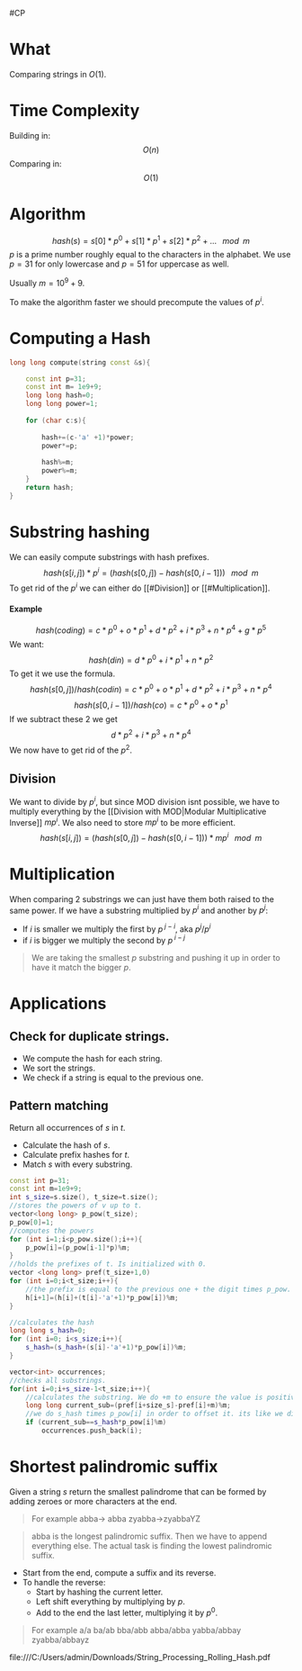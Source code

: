 #CP
# What 
Comparing strings in $O(1)$.
# Time Complexity
Building in:
$$
O(n)
$$
Comparing in:
$$
O(1)
$$
# Algorithm
$$
hash(s)=s[0]*p^0+s[1]*p^1+s[2]*p^2+...\;\;\;mod\;\;m
$$
$p$ is a prime number roughly equal to the characters in the alphabet. 
We use $p=31$ for only lowercase and $p=51$ for uppercase as well.

Usually $m=10^9+9$.

To make the algorithm faster we should precompute the values of $p^i$.
# Computing a Hash
```C++
long long compute(string const &s){

	const int p=31;
	const int m= 1e9+9;
	long long hash=0;
	long long power=1;
	
	for (char c:s){
	
		hash+=(c-'a' +1)*power;
		power*=p;
		
		hash%=m;
		power%=m;
	}
	return hash;
}
```

# Substring hashing
We can easily compute substrings with hash prefixes.
$$
hash(s[i,j])*{p^{i}}={(hash(s[0,j])-hash(s[0,i-1]))}\;\;\;mod\;\;m
$$
To get rid of the $p^i$ we can either do [[#Division]] or [[#Multiplication]].
#### Example
$$hash(coding)=c*p^0+o*p^1+d*p^2+i*p^3+n*p^4+g*p^5$$
We want:
$$
hash(din)=d*p^0+i*p^1+n*p^2
$$
To get it we use the formula.
$$
hash(s[0,j])/hash(codin)=c*p^0+o*p^1+d*p^2+i*p^3+n*p^4
$$
$$
hash(s[0,i-1])/hash(co)=c*p^0+o*p^1
$$
If we subtract these 2 we get
$$
d*p^2+i*p^3+n*p^4
$$
We now have to get rid of the $p^2$.
## Division
We want to divide by $p^i$, but since MOD division isnt possible, we have to multiply everything by the [[Division with MOD|Modular Multiplicative Inverse]] $mp^i$. 
We also need to store $mp^i$ to be more efficient.
$$
hash(s[i,j])=(hash(s[0,j])-hash(s[0,i-1]))*mp^i\;\;\;mod\;\;m
$$

# Multiplication
When comparing 2 substrings we can just have them both raised to the same power.
If we have a substring multiplied by $p^i$ and another by $p^j$:
- If $i$ is smaller we multiply the first by $p^{\;j-i}$, aka $p^j/{p^i}$
- if $i$ is bigger we multiply the second by $p^{\;i-j}$

>We are taking the smallest $p$ substring and pushing it up in order to have it match the bigger $p$.
# Applications

## Check for duplicate strings.
- We compute the hash for each string.
- We sort the strings.
- We check if a string is equal to the previous one.
## Pattern matching
Return all occurrences of $s$ in $t$.
- Calculate the hash of $s$.
- Calculate prefix hashes for $t$.
- Match $s$ with every substring.
```C++
const int p=31;
const int m=1e9+9;
int s_size=s.size(), t_size=t.size();
//stores the powers of v up to t.
vector<long long> p_pow(t_size);
p_pow[0]=1;
//computes the powers
for (int i=1;i<p_pow.size();i++){
	p_pow[i]=(p_pow[i-1]*p)%m;
}
//holds the prefixes of t. Is initialized with 0.
vector <long long> pref(t_size+1,0)
for (int i=0;i<t_size;i++){
	//the prefix is equal to the previous one + the digit times p_pow.
	h[i+1]=(h[i]+(t[i]-'a'+1)*p_pow[i])%m;
}

//calculates the hash
long long s_hash=0;
for (int i=0; i<s_size;i++){
	s_hash=(s_hash+(s[i]-'a'+1)*p_pow[i])%m;
}

vector<int> occurrences;
//checks all substrings.
for(int i=0;i+s_size-1<t_size;i++){
	//calculates the substring. We do +m to ensure the value is positive. It doesnt change the final value because we do %m afterwards. We can also use abs()
	long long current_sub=(pref[i+size_s]-pref[i]+m)%m;
	//we do s_hash times p_pow[i] in order to offset it. its like we did times p^{j-i} but i is 0, because s_hash starts from 0.
	if (current_sub==s_hash*p_pow[i]%m)
		occurrences.push_back(i);
```

# Shortest palindromic suffix
Given a string $s$ return the smallest palindrome that can be formed by adding zeroes or more characters at the end.
>For example abba-> abba
>zyabba->zyabbaYZ

>abba is the longest palindromic suffix. Then we have to append everything else. The actual task is finding the lowest palindromic suffix.

- Start from the end, compute a suffix and its reverse.
- To handle the reverse:
	- Start by hashing the current letter.
	- Left shift everything by multiplying by $p$.
	- Add to the end the last letter, multiplying it by $p^0$.

> For example
> a/a
> ba/ab
> bba/abb
> abba/abba
> yabba/abbay
> zyabba/abbayz

file:///C:/Users/admin/Downloads/String_Processing_Rolling_Hash.pdf